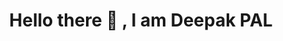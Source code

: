 <h1 align="center">Hello there 👋 , I am Deepak PAL</h1>

<!--
**deepakpal9046/deepakpal9046** is a ✨ _special_ ✨ repository because its `README.md` (this file) appears on your GitHub profile.

Here are some ideas to get you started:

- 🔭 I’m currently working on - DevOps, Docker, Containers 
- 🌱 I’m currently learning - DevOps, CI/CD, Kubernetes
- 👯 I’m looking to collaborate on - Open Source Projects
- 🤔 I’m looking for help with - 
- 💬 Ask me about ...
- 📫 How to reach me: Twitter: @deepakpalmsp LinkedIn: https://www.linkedin.com/in/deepak-pal/
- 😄 Pronouns: ...
- ⚡ Fun fact: ...
-->
